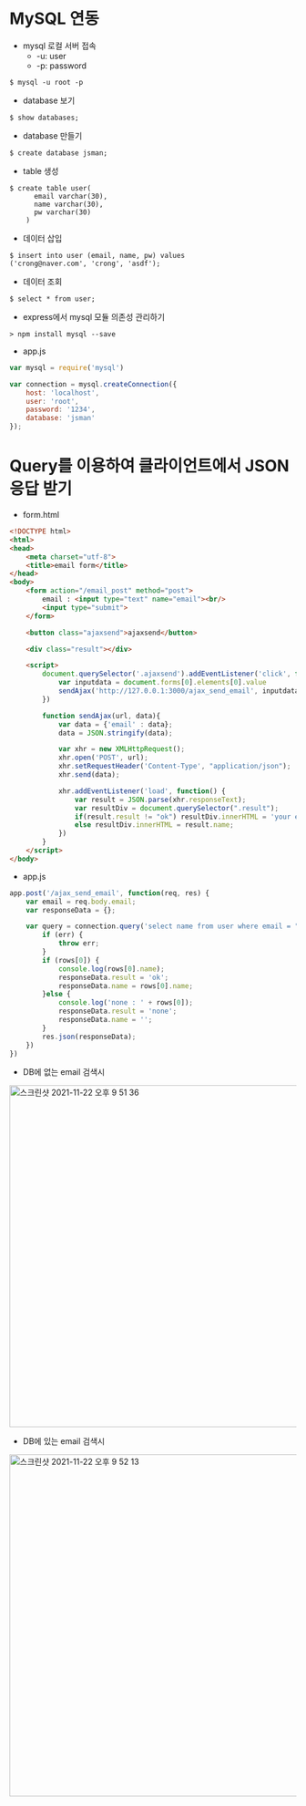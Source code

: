 # MySQL 연동

- mysql 로컬 서버 접속
  - -u: user
  - -p: password

```shell
$ mysql -u root -p
```

- database 보기

```shell
$ show databases;
```

- database 만들기

```shell
$ create database jsman;
```

- table 생성

```shell
$ create table user(
	  email varchar(30),
	  name varchar(30),
	  pw varchar(30)
	)

```

- 데이터 삽입

```shell
$ insert into user (email, name, pw) values
('crong@naver.com', 'crong', 'asdf');
```

- 데이터 조회

```shell
$ select * from user;
```

- express에서 mysql 모듈 의존성 관리하기

```shell
> npm install mysql --save
```

- app.js

```javascript
var mysql = require('mysql')

var connection = mysql.createConnection({
    host: 'localhost',
    user: 'root',
    password: '1234',
    database: 'jsman'
});
```

# Query를 이용하여 클라이언트에서 JSON 응답 받기

- form.html

```html
<!DOCTYPE html>
<html>
<head>
    <meta charset="utf-8">
    <title>email form</title>
</head>
<body>
    <form action="/email_post" method="post">
        email : <input type="text" name="email"><br/>
        <input type="submit">
    </form>

    <button class="ajaxsend">ajaxsend</button>

    <div class="result"></div>

    <script>
        document.querySelector('.ajaxsend').addEventListener('click', function(){
            var inputdata = document.forms[0].elements[0].value
            sendAjax('http://127.0.0.1:3000/ajax_send_email', inputdata);
        })

        function sendAjax(url, data){
            var data = {'email' : data};
            data = JSON.stringify(data);

            var xhr = new XMLHttpRequest();
            xhr.open('POST', url);
            xhr.setRequestHeader('Content-Type', "application/json");
            xhr.send(data);

            xhr.addEventListener('load', function() {
                var result = JSON.parse(xhr.responseText);
                var resultDiv = document.querySelector(".result");
                if(result.result != "ok") resultDiv.innerHTML = 'your email is not found'
                else resultDiv.innerHTML = result.name;
            })
        }
    </script>
</body>
```

- app.js

```javascript
app.post('/ajax_send_email', function(req, res) {
    var email = req.body.email;
    var responseData = {};

    var query = connection.query('select name from user where email = "' + email + '"', function(err, rows){
        if (err) {
			throw err;
		}
        if (rows[0]) {
            console.log(rows[0].name);
            responseData.result = 'ok';
            responseData.name = rows[0].name;
        }else {
            console.log('none : ' + rows[0]);
			responseData.result = 'none';
            responseData.name = '';
        }
		res.json(responseData);
    })
})
```

- DB에 없는 email 검색시
<img width="600" alt="스크린샷 2021-11-22 오후 9 51 36" src="https://user-images.githubusercontent.com/66231761/142864953-1a778134-3dab-47ce-a202-c3769c2d0de6.png">

- DB에 있는 email 검색시
<img width="600" alt="스크린샷 2021-11-22 오후 9 52 13" src="https://user-images.githubusercontent.com/66231761/142865039-af218a14-6c1a-4539-b07c-278e45ba8c4d.png">


